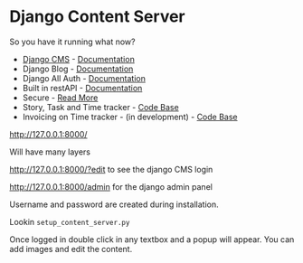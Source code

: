 # Django Content Server

So you have it running what now?

* [Django CMS]() - [Documentation](https://readthedocs.org/projects/django-cms/)
* Django Blog - [Documentation](https://djangocms-blog.readthedocs.io/en/latest/)
* Django All Auth - [Documentation](https://django-allauth.readthedocs.io/en/latest/)
* Built in restAPI - [Documentation](https://www.django-rest-framework.org/)
* Secure - [Read More](https://docs.djangoproject.com/en/3.1/topics/security/)
* Story, Task and Time tracker - [Code Base](https://pypi.org/project/django-tasktracker/)
* Invoicing on Time tracker - (in development) - [Code Base](https://pypi.org/project/django-invoicing/)



http://127.0.0.1:8000/

Will have many layers

http://127.0.0.1:8000/?edit to see the django CMS login

http://127.0.0.1:8000/admin for the django admin panel

Username and password are created during installation.

Lookin `setup_content_server.py`

Once logged in double click in any textbox and a popup will appear. You can add images and edit the content.